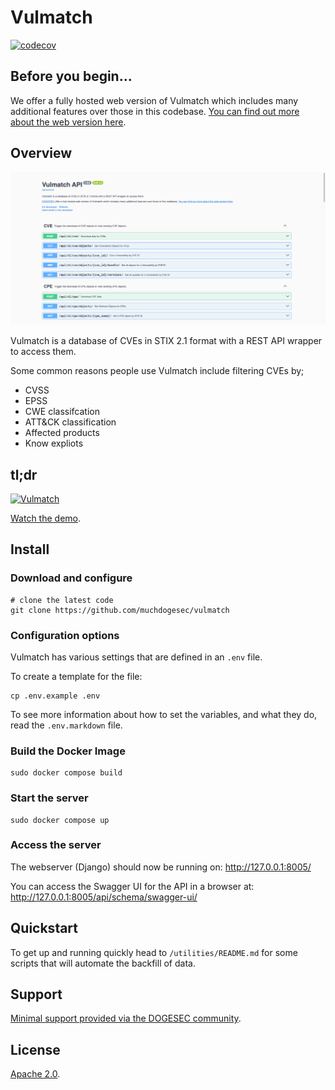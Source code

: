 # Vulmatch

[![codecov](https://codecov.io/gh/muchdogesec/vulmatch/graph/badge.svg?token=OII43KYDAI)](https://codecov.io/gh/muchdogesec/vulmatch)

## Before you begin...

We offer a fully hosted web version of Vulmatch which includes many additional features over those in this codebase. [You can find out more about the web version here](https://www.vulmatch.com/).

## Overview

![](docs/vulmatch.png)

Vulmatch is a database of CVEs in STIX 2.1 format with a REST API wrapper to access them.

Some common reasons people use Vulmatch include filtering CVEs by;

* CVSS
* EPSS
* CWE classifcation
* ATT&CK classification
* Affected products
* Know expliots

## tl;dr

[![Vulmatch](https://img.youtube.com/vi/2kFhXFEvCG8/0.jpg)](https://www.youtube.com/watch?v=2kFhXFEvCG8)

[Watch the demo](https://www.youtube.com/watch?v=2kFhXFEvCG8).

## Install

### Download and configure

```shell
# clone the latest code
git clone https://github.com/muchdogesec/vulmatch
```

### Configuration options

Vulmatch has various settings that are defined in an `.env` file.

To create a template for the file:

```shell
cp .env.example .env
```

To see more information about how to set the variables, and what they do, read the `.env.markdown` file.

### Build the Docker Image

```shell
sudo docker compose build
```

### Start the server

```shell
sudo docker compose up
```

### Access the server

The webserver (Django) should now be running on: http://127.0.0.1:8005/

You can access the Swagger UI for the API in a browser at: http://127.0.0.1:8005/api/schema/swagger-ui/

## Quickstart

To get up and running quickly head to `/utilities/README.md` for some scripts that will automate the backfill of data.

## Support

[Minimal support provided via the DOGESEC community](https://community.dogesec.com/).

## License

[Apache 2.0](/LICENSE).